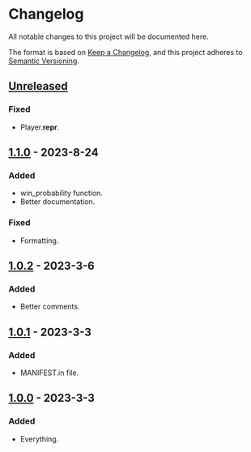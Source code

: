 # Changelog

All notable changes to this project will be documented here.

The format is based on [Keep a Changelog](https://keepachangelog.com/en/1.0.0/),
and this project adheres to [Semantic Versioning](https://semver.org/spec/v2.0.0.html).

## [Unreleased]

### Fixed

- Player.__repr__.

## [1.1.0] - 2023-8-24

### Added

- win_probability function.
- Better documentation.

### Fixed

- Formatting.

## [1.0.2] - 2023-3-6

### Added

- Better comments.

## [1.0.1] - 2023-3-3

### Added

- MANIFEST.in file.

## [1.0.0] - 2023-3-3

### Added

- Everything.

[Unreleased]: https://github.com/duhby/elommr/compare/v1.1.0...master
[1.1.0]: https://github.com/duhby/elommr/releases/tag/v1.1.0
[1.0.2]: https://github.com/duhby/elommr/releases/tag/v1.0.2
[1.0.1]: https://github.com/duhby/elommr/releases/tag/v1.0.1
[1.0.0]: https://github.com/duhby/elommr/releases/tag/v1.0.0
